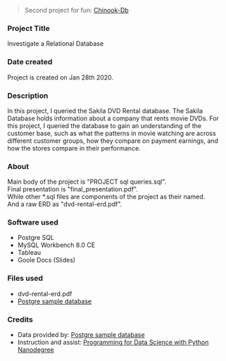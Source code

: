 > Second project for fun: [Chinook-Db](https://github.com/victorlifan/Sakila-DVD-Rental-database-analysis/tree/master/Chinook-Db)

### Project Title
Investigate a Relational Database

### Date created
Project is created on Jan 28th 2020.

### Description
In this project, I queried the Sakila DVD Rental database. The Sakila Database holds information about a company that rents movie DVDs. For this project, I queried the database to gain an understanding of the customer base, such as what the patterns in movie watching are across different customer groups, how they compare on payment earnings, and how the stores compare in their performance.

### About
Main body of the project is "PROJECT sql queries.sql".\
Final presentation is "final_presentation.pdf".\
While other *.sql files are components of the project as their named.\
And a raw ERD as "dvd-rental-erd.pdf".

### Software used
+ Postgre SQL
+ MySQL Workbench 8.0 CE
+ Tableau
+ Goole Docs (Slides)

### Files used
+ dvd-rental-erd.pdf
+ [Postgre sample database](https://www.postgresqltutorial.com/postgresql-sample-database/)

### Credits
+ Data provided by: [Postgre sample database](https://www.postgresqltutorial.com/postgresql-sample-database/)
+ Instruction and assist: [Programming for Data Science with Python Nanodegree](https://www.udacity.com/course/programming-for-data-science-nanodegree--nd104)
